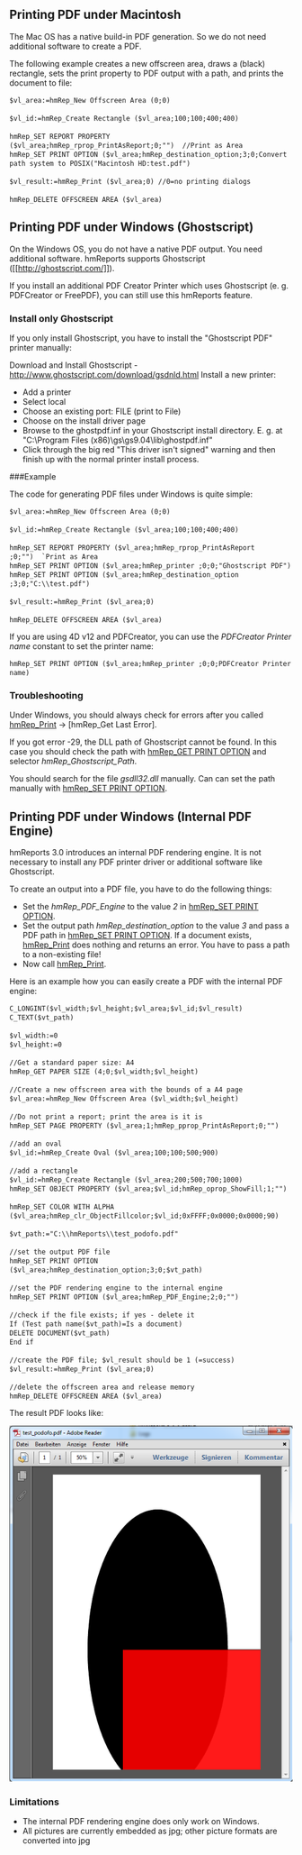 ## Printing PDF under Macintosh

The Mac OS has a native build-in PDF generation. So we do not need additional software to create a PDF.

The following example creates a new offscreen area, draws a (black) rectangle, sets the print property to PDF output with a path, and prints the document to file:

```4d
$vl_area:=hmRep_New Offscreen Area (0;0)

$vl_id:=hmRep_Create Rectangle ($vl_area;100;100;400;400)

hmRep_SET REPORT PROPERTY ($vl_area;hmRep_rprop_PrintAsReport;0;"")  //Print as Area
hmRep_SET PRINT OPTION ($vl_area;hmRep_destination_option;3;0;Convert path system to POSIX("Macintosh HD:test.pdf")

$vl_result:=hmRep_Print ($vl_area;0) //0=no printing dialogs

hmRep_DELETE OFFSCREEN AREA ($vl_area)
```

## Printing PDF under Windows (Ghostscript)

On the Windows OS, you do not have a native PDF output. You need additional software. hmReports supports Ghostscript ([[http://ghostscript.com/]]).

If you install an additional PDF Creator Printer which uses Ghostscript (e. g. PDFCreator or FreePDF), you can still use this hmReports feature.

### Install only Ghostscript

If you only install Ghostscript, you have to install the "Ghostscript PDF" printer manually:

Download and Install Ghostscript - http://www.ghostscript.com/download/gsdnld.html
Install a new printer:
* Add a printer
* Select local
* Choose an existing port: FILE (print to File)
* Choose <Have Disk> on the install driver page
* Browse to the ghostpdf.inf in your Ghostscript install directory. E. g. at "C:\Program Files (x86)\gs\gs9.04\lib\ghostpdf.inf"
* Click through the big red "This driver isn't signed" warning and then finish up with the normal printer install process.

###Example

The code for generating PDF files under Windows is quite simple:

```4d
$vl_area:=hmRep_New Offscreen Area (0;0)

$vl_id:=hmRep_Create Rectangle ($vl_area;100;100;400;400)

hmRep_SET REPORT PROPERTY ($vl_area;hmRep_rprop_PrintAsReport ;0;"")  `Print as Area
hmRep_SET PRINT OPTION ($vl_area;hmRep_printer ;0;0;"Ghostscript PDF")
hmRep_SET PRINT OPTION ($vl_area;hmRep_destination_option ;3;0;"C:\\test.pdf")

$vl_result:=hmRep_Print ($vl_area;0)

hmRep_DELETE OFFSCREEN AREA ($vl_area)
```

If you are using 4D v12 and PDFCreator, you can use the *PDFCreator Printer name* constant to set the printer name:

```4d
hmRep_SET PRINT OPTION ($vl_area;hmRep_printer ;0;0;PDFCreator Printer name)
```

### Troubleshooting

Under Windows, you should always check for errors after you called [hmRep_Print](../Printing/hmRep_Print.md) -> [hmRep_Get Last Error].

If you got error -29, the DLL path of Ghostscript cannot be found. In this case you should check the path with [hmRep_GET PRINT OPTION](../Printing/hmRep_GetPrintOption.md) and selector *hmRep_Ghostscript_Path*.

You should search for the file *gsdll32.dll* manually. Can can set the path manually with [hmRep_SET PRINT OPTION](../Printing/hmRep_SetPrintOption.md).

## Printing PDF under Windows (Internal PDF Engine)

hmReports 3.0 introduces an internal PDF rendering engine. It is not necessary to install any PDF printer driver or additional software like Ghostscript.

To create an output into a PDF file, you have to do the following things:

- Set the *hmRep_PDF_Engine* to the value *2* in [hmRep_SET PRINT OPTION](../Printing/hmRep_SetPrintOption.md).
- Set the output path *hmRep_destination_option* to the value *3* and pass a PDF path in [hmRep_SET PRINT OPTION](../Printing/hmRep_SetPrintOption.md). If a document exists, [hmRep_Print](../Printing/hmRep_Print.md) does nothing and returns an error. You have to pass a path to a non-existing file!
- Now call [hmRep_Print](../Printing/hmRep_Print.md).

Here is an example how you can easily create a PDF with the internal PDF engine:

```4d
C_LONGINT($vl_width;$vl_height;$vl_area;$vl_id;$vl_result)
C_TEXT($vt_path)

$vl_width:=0
$vl_height:=0

//Get a standard paper size: A4
hmRep_GET PAPER SIZE (4;0;$vl_width;$vl_height)

//Create a new offscreen area with the bounds of a A4 page
$vl_area:=hmRep_New Offscreen Area ($vl_width;$vl_height)

//Do not print a report; print the area is it is
hmRep_SET PAGE PROPERTY ($vl_area;1;hmRep_pprop_PrintAsReport;0;"")

//add an oval
$vl_id:=hmRep_Create Oval ($vl_area;100;100;500;900)

//add a rectangle
$vl_id:=hmRep_Create Rectangle ($vl_area;200;500;700;1000)
hmRep_SET OBJECT PROPERTY ($vl_area;$vl_id;hmRep_oprop_ShowFill;1;"")

hmRep_SET COLOR WITH ALPHA ($vl_area;hmRep_clr_ObjectFillcolor;$vl_id;0xFFFF;0x0000;0x0000;90)

$vt_path:="C:\\hmReports\\test_podofo.pdf"

//set the output PDF file
hmRep_SET PRINT OPTION ($vl_area;hmRep_destination_option;3;0;$vt_path)

//set the PDF rendering engine to the internal engine
hmRep_SET PRINT OPTION ($vl_area;hmRep_PDF_Engine;2;0;"")

//check if the file exists; if yes - delete it
If (Test path name($vt_path)=Is a document)
DELETE DOCUMENT($vt_path)
End if 

//create the PDF file; $vl_result should be 1 (=success)
$vl_result:=hmRep_Print ($vl_area;0)

//delete the offscreen area and release memory
hmRep_DELETE OFFSCREEN AREA ($vl_area)
```

The result PDF looks like:

![PDF engine example result](../Pictures/PDFEngineResult.png)

### Limitations

* The internal PDF rendering engine does only work on Windows.
* All pictures are currently embedded as jpg; other picture formats are converted into jpg
